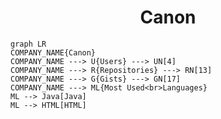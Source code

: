 <h1 align="center">Canon</h1>

```mermaid
graph LR
COMPANY_NAME{Canon}
COMPANY_NAME ---> U{Users} ---> UN[4]
COMPANY_NAME ---> R{Repositories} ---> RN[13]
COMPANY_NAME ---> G{Gists} ---> GN[17]
COMPANY_NAME ---> ML{Most Used<br>Languages}
ML --> Java[Java]
ML --> HTML[HTML]
```
